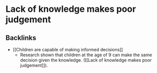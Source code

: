 # Lack of knowledge makes poor judgement
## Backlinks
* [[Children are capable of making informed decisions]]
	* Research shown that children at the age of 9 can make the same decision given the knowledge. ([[Lack of knowledge makes poor judgement]]).

<!-- #evergreen -->

<!-- {BearID:EDEF1F6E-3D25-4A10-80DF-47CAE22FF903-41464-000055005BCF45FE} -->

